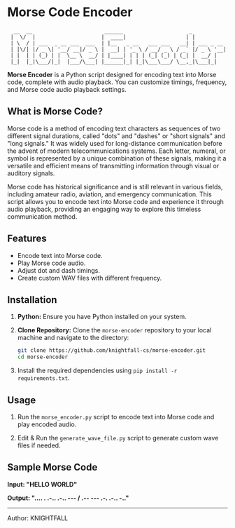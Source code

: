 # Morse Code Encoder

```
  __  __                       ______                     _           
 |  \/  |                     |  ____|                   | |          
 | \  / | ___  _ __ ___  ___  | |__   _ __   ___ ___   __| | ___ _ __ 
 | |\/| |/ _ \| '__/ __|/ _ \ |  __| | '_ \ / __/ _ \ / _` |/ _ \ '__|
 | |  | | (_) | |  \__ \  __/ | |____| | | | (_| (_) | (_| |  __/ |   
 |_|  |_|\___/|_|  |___/\___| |______|_| |_|\___\___/ \__,_|\___|_|   
```                                                         
                                                          
**Morse Encoder** is a Python script designed for encoding text into Morse code, complete with audio playback. You can customize timings, frequency, and Morse code audio playback settings.


## What is Morse Code?

Morse code is a method of encoding text characters as sequences of two different signal durations, called "dots" and "dashes" or "short signals" and "long signals." It was widely used for long-distance communication before the advent of modern telecommunications systems. Each letter, numeral, or symbol is represented by a unique combination of these signals, making it a versatile and efficient means of transmitting information through visual or auditory signals.

Morse code has historical significance and is still relevant in various fields, including amateur radio, aviation, and emergency communication. This script allows you to encode text into Morse code and experience it through audio playback, providing an engaging way to explore this timeless communication method.


## Features

- Encode text into Morse code.
- Play Morse code audio.
- Adjust dot and dash timings.
- Create custom WAV files with different frequency.


## Installation

1. **Python:** Ensure you have Python installed on your system.
2. **Clone Repository:** Clone the `morse-encoder` repository to your local machine and navigate to the directory:

    ```bash
    git clone https://github.com/knightfall-cs/morse-encoder.git
    cd morse-encoder
    ```
3. Install the required dependencies using `pip install -r requirements.txt`.


## Usage

1. Run the `morse_encoder.py` script to encode text into Morse code and play encoded audio.

2. Edit & Run the `generate_wave_file.py` script to generate custom wave files if needed.


## Sample Morse Code

**Input: "HELLO WORLD"**

**Output: ".... . .-.. .-.. --- / .-- --- .-. .-.. -.."**


---

Author: KNIGHTFALL

